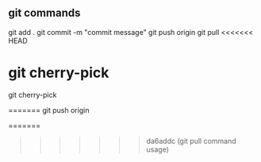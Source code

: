 ## git commands
git add .
git commit -m "commit message"
git push origin <branch-name>
git pull 
<<<<<<< HEAD

# git cherry-pick 
git cherry-pick

=======
git push origin <branch-name>

=======
>>>>>>> da6addc (git pull command usage)

